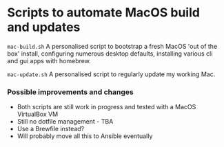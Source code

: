 # Scripts to automate MacOS build and updates

`mac-build.sh` A personalised script to bootstrap a fresh MacOS 'out of the box' install, configuring numerous desktop defaults, installing various cli and gui apps with homebrew. 

`mac-update.sh` A personalised script to regularly update my working Mac.

### Possible improvements and changes
- Both scripts are still work in progress and tested with a MacOS VirtualBox VM
- Still no dotfile management - TBA
- Use a Brewfile instead?
- Will probably move all this to Ansible eventually

